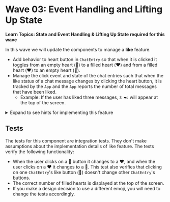 # Wave 03: Event Handling and Lifting Up State

**Learn Topics: State and Event Handling & Lifting Up State required for this wave**

In this wave we will update the components to manage a **like** feature. 

- Add behavior to heart button in `ChatEntry` so that when it is clicked it toggles from an empty heart (🤍) to a filled heart (❤️) and from a filled heart (❤️) to an empty heart (🤍).
- Manage the click event and state of the chat entries such that when the like status of a chat message changes by clicking the heart button, it is tracked by the `App` and the `App` reports the number of total messages that have been liked.
    - Example: If the user has liked three messages, `3 ❤️s` will appear at the top of the screen.

<details>
    <summary>Expand to see hints for implementing this feature</summary>

- We will now need to update the `ChatEntry` component to use the `liked` field.
- When we click a heart, the state of the `entries` will need to update in our `App` so that it can report the number of likes (❤️s). 
- Consider implementing a helper function to calculate the number of likes (❤️s).
- Consider using a ternary to display a 🤍 or a ❤️ as needed.
</details>

## Tests

The tests for this component are integration tests. They don't make assumptions about the implementation details of like feature. The tests verify the following functionality:
- When the user clicks on a 🤍 button it changes to a ❤️, and when the user clicks on a ❤️ it changes to a 🤍. This test also verifies that clicking on one `ChatEntry`'s like button (🤍) doesn't change other `ChatEntry`'s buttons. 
- The correct number of filled hearts is displayed at the top of the screen.
- If you make a design decision to use a different emoji, you will need to change the tests accordingly.
